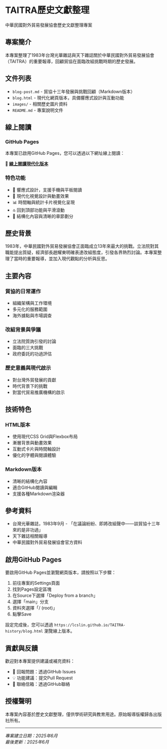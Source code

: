 # TAITRA歷史文獻整理

中華民國對外貿易發展協會歷史文獻整理專案

## 專案簡介

本專案整理了1983年台灣光華雜誌與天下雜誌關於中華民國對外貿易發展協會（TAITRA）的重要報導，回顧貿協在面臨改組挑戰時期的歷史發展。

## 文件列表

- `blog-post.md` - 貿協十三年發展與挑戰回顧（Markdown版本）
- `blog.html` - 現代化網頁版本，具備響應式設計與互動功能
- `images/` - 相關歷史圖片資料
- `README.md` - 專案說明文件

## 線上閱讀

### GitHub Pages
本專案已啟用GitHub Pages，您可以透過以下網址線上閱讀：

**🔗 [線上閱讀現代化版本](https://lcslin.github.io/TAITRA-history/blog.html)**

### 特色功能
- 📱 響應式設計，支援手機與平板閱讀
- 🎨 現代化視覺設計與動畫效果
- 📊 時間軸與統計卡片視覺化呈現
- 🔝 回到頂部功能與平滑滾動
- 📖 結構化內容與清晰的章節劃分

## 歷史背景

1983年，中華民國對外貿易發展協會正面臨成立13年來最大的挑戰。立法院對其職能提出質疑，經濟部長趙耀東明確表達改組態度，引發各界熱烈討論。本專案整理了當時的重要報導，並加入現代觀點的分析與反思。

## 主要內容

### 貿協的日常運作
- 組織架構與工作環境
- 多元化的服務範圍
- 海外據點與市場調查

### 改組背景與爭議
- 立法院質詢引發的討論
- 面臨的三大挑戰
- 政府委託的功過評估

### 歷史意義與現代啟示
- 對台灣外貿發展的貢獻
- 時代背景下的挑戰
- 對當代貿易推廣機構的啟示

## 技術特色

### HTML版本
- 使用現代CSS Grid與Flexbox布局
- 漸層背景與動畫效果
- 互動式卡片與時間軸設計
- 優化的字體與閱讀體驗

### Markdown版本
- 清晰的結構化內容
- 適合GitHub閱讀與編輯
- 支援各種Markdown渲染器

## 參考資料

- 台灣光華雜誌，1983年9月 - 「在議論紛紛、即將改組聲中——談貿協十三年來的是非功過」
- 天下雜誌相關報導
- 中華民國對外貿易發展協會官方資料

## 啟用GitHub Pages

要啟用GitHub Pages並瀏覽網頁版本，請按照以下步驟：

1. 前往專案的Settings頁面
2. 找到Pages設定區塊
3. 在Source下選擇「Deploy from a branch」
4. 選擇「main」分支
5. 資料夾選擇「/ (root)」
6. 點擊Save

設定完成後，您可以透過 `https://lcslin.github.io/TAITRA-history/blog.html` 瀏覽線上版本。

## 貢獻與反饋

歡迎對本專案提供建議或補充資料：

- 🐛 回報問題：透過GitHub Issues
- 💡 功能建議：提交Pull Request
- 📧 聯絡信箱：透過GitHub聯絡

## 授權聲明

本專案內容基於歷史文獻整理，僅供學術研究與教育用途。原始報導版權歸各出版社所有。

---

*專案建立日期：2025年6月*  
*最後更新：2025年6月*